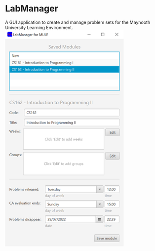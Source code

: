 # LabManager
A GUI application to create and manage problem sets for the Maynooth University Learning Environment.
<img src="src/media/screenshot2.png" alt="screenshot" height="700"/>
